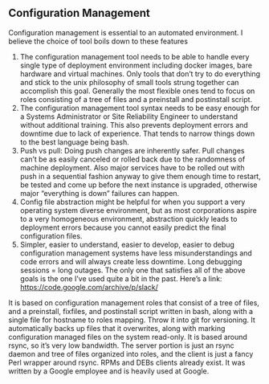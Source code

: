 ## Configuration Management

Configuration management is essential to an automated environment. I believe the choice of tool boils down to these features
1. The configuration management tool needs to be able to handle every single type of deployment environment including docker images, bare hardware and virtual machines. Only tools that don’t try to do everything and stick to the unix philosophy of small tools strung together can accomplish this goal. Generally the most flexible ones tend to focus on roles consisting of a tree of files and a preinstall and postinstall script.
2. The configuration management tool syntax needs to be easy enough for a Systems Administrator or Site Reliability Engineer to understand without additional training. This also prevents deployment errors and downtime due to lack of experience. That tends to narrow things down to the best language being bash.
3. Push vs pull: Doing push changes are inherently safer. Pull changes can’t be as easily canceled or rolled back due to the randomness of machine deployment. Also major services have to be rolled out with push in a sequential fashion anyway to give them enough time to restart, be tested and come up before the next instance is upgraded, otherwise major “everything is down” failures can happen.
4. Config file abstraction might be helpful for when you support a very operating system diverse environment, but as most corporations aspire to a very homogeneous environment, abstraction quickly leads to deployment errors because you cannot easily predict the final configuration files.
5. Simpler, easier to understand, easier to develop, easier to debug configuration management systems have less misunderstandings and code errors and will always create less downtime. Long debugging sessions = long outages.
The only one that satisfies all of the above goals is the one I’ve used quite a bit in the past. Here’s a link: <https://code.google.com/archive/p/slack/>

It is based on configuration management roles that consist of a tree of files, and a preinstall, fixfiles, and postinstall script written in bash, along with a single file for hostname to roles mapping. Throw it into git for versioning. It automatically backs up files that it overwrites, along with marking configuration managed files on the system read-only. It is based around rsync, so it’s very low bandwidth. The server portion is just an rsync daemon and tree of files organized into roles, and the client is just a fancy Perl wrapper around rsync. RPMs and DEBs clients already exist. It was written by a Google employee and is heavily used at Google. 
